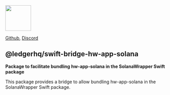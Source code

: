 <img src="https://user-images.githubusercontent.com/3273751/151214602-f5153588-1911-4456-ae65-604d56821b36.png" height="80" />

[Github](https://github.com/LedgerHQ/ledger-live),
[Discord](https://developers.ledger.com/discord/)

## @ledgerhq/swift-bridge-hw-app-solana

**Package to facilitate bundling hw-app-solana in the SolanaWrapper Swift package**

This package provides a bridge to allow bundling hw-app-solana in the SolanaWrapper Swift package.
